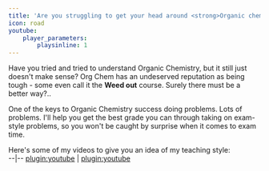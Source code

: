 ```yaml
---
title: 'Are you struggling to get your head around <strong>Organic chemistry</strong>?'
icon: road
youtube:
    player_parameters:
        playsinline: 1
---
```


Have you tried and tried to understand Organic Chemistry, but it still just doesn't make sense? Org Chem has an undeserved reputation as being tough - some even call it the **Weed out** course. Surely there must be a better way?..  

One of the keys to Organic Chemistry success doing problems. Lots of problems. I'll help you get the best grade you can through taking on exam-style problems, so you won't be caught by surprise when it comes to exam time.  

Here's some of my videos to give you an idea of my teaching style:  
--|--
[plugin:youtube](https://youtu.be/W6ZMWTLAkU4) | [plugin:youtube](https://youtu.be/mIB55rfyVOs)

